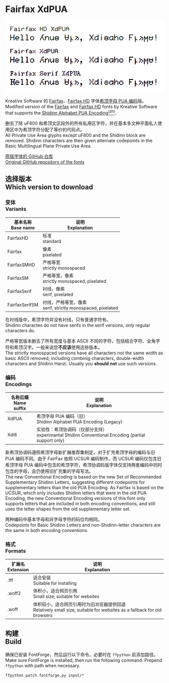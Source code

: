 # Fairfax XdPUA

<picture>
  <source media="(prefers-color-scheme: dark)" srcset="images/preview-dark.png">
  <img src="images/preview.png">
</picture>

Kreative Software 的 [Fairfax]、[Fairfax HD] 字体[希顶字母 PUA 编码][XdPUA]版。\
Modified version of the [Fairfax] and [Fairfax HD] fonts by Kreative Software that supports the [Shidinn Alphabet PUA Encoding<sup>(zh)</sup>][XdPUA].

删去了除 uF800 和希顶文区段外的所有私用区字符，并在基本多文种平面私人使用区中为希顶字符分配了等价的代码点。\
All Private Use Area glyphs except uF800 and the Shidinn block are removed. Shidinn characters are then given alternate codepoints in the Basic Multilingual Plane Private Use Area.

[原版字体的 GitHub 仓库\
Original GitHub repository of the fonts][open-relay]

[fairfax]: https://www.kreativekorp.com/software/fonts/fairfax/
[fairfax hd]: https://www.kreativekorp.com/software/fonts/fairfaxhd/
[XdPUA]: https://wiki.xdi8.top/wiki/希顶字母PUA编码
[open-relay]: https://github.com/kreativekorp/open-relay

## 选择版本<br>Which version to download

### 变体<br>Variants

<table>
<thead>
<tr>
<th scope='row'>基本名称<br>Base name</th>
<th scope='row'>说明<br>Explanation</th>
</tr>
</thead>
<tbody>
<tr>
<td>FairfaxHD</th>
<td>标准<br>standard</td>
</tr>
<tr>
<td>Fairfax</th>
<td>像素<br>pixelated</td>
</tr>
<tr>
<td>FairfaxSMHD</th>
<td>严格等宽<br>strictly monospaced</td>
</tr>
<tr>
<td>FairfaxSM</th>
<td>严格等宽，像素<br>strictly monospaced, pixelated</td>
</tr>
<tr>
<td>FairfaxSerif</th>
<td>衬线，像素<br>serif, pixelated</td>
</tr>
<tr>
<td>FairfaxSerifSM</th>
<td>衬线，严格等宽，像素<br>serif, strictly monospaced, pixelated</td>
</tr>
</tbody>
</table>

在衬线版中，希顶字符并没有衬线，只有普通字符有。\
Shidinn charactes do not have serifs in the serif versions, only regular characters do.

严格等宽版本删去了所有宽度与基本 ASCII 不同的字符，包括结合字符、全角字符和希顶汉字。一般来说您**不应该**使用这些版本。\
The strictly monospaced versions have all characters not the same width as basic ASCII removed, including combinig characters, double-width characters and Shidinn Hanzi. Usually you **should not** use such versions.

### 编码<br>Encodings

<table>
<thead>
<tr>
<th scope='row'>名称后缀<br>Name suffix</th>
<th scope='row'>说明<br>Explanation</th>
</tr>
</thead>
<tbody>
<tr>
<td>XdPUA</th>
<td>希顶字母 PUA 编码（旧）<br>Shidinn Alphabet PUA Encoding (Legacy)</td>
</tr>
<tr>
<td>Xdi8</th>
<td>实验性：希顶协调码（仅部分支持）<br>experimantal Shidinn Conventional Encoding (partial support only)</td>
</tr>
</tbody>
</table>

新希顶协调码遵照希顶字母新扩展推荐集制定，对于扩充希顶字母的编码与旧 PUA 编码不同。由于 FairFax 依照 UCSUR 编码制作，而 UCSUR 编码仅包含旧希顶字母 PUA 编码中包含的希顶字符，希顶协调码版字体仅支持两套编码中同时包含的字母，且仍使用旧扩充集的字母写法。\
The new Conventional Encoding is based on the new Set of Recommended Supplementary Shidinn Letters, suggesting different codepoints for supplementary letters than the old PUA Encoding. As Fairfax is based on the UCSUR, which only includes Shidinn letters that were in the old PUA Encoding, the new Conventional Encoding versions of this font only supports letters that are included in both encoding conventions, and still uses the letter shapes from the old supplementary letter set.

两种编码中基本字母和非字母字符的码位均相同。\
Codepoints for Basic Shidinn Letters and non-Shidinn-letter characters are the same in both encoding conventions.

### 格式<br>Formats

<table>
<thead>
<tr>
<th scope='row'>扩展名<br>Extension</th>
<th scope='row'>说明<br>Explanation</th>
</tr>
</thead>
<tbody>
<tr>
<td>.ttf</th>
<td>适合安装<br>Suitable for installing</td>
</tr>
<tr>
<td>.woff2</th>
<td>体积小，适合网页引用<br>Small size, suitable for websites</td>
</tr>
<tr>
<td>.woff</th>
<td>体积较小，适合网页引用时为旧浏览器提供回退<br>Relatively small size, suitable for websites as a fallback for old browsers</td>
</tr>
</tbody>
</table>

## 构建<br>Build

确保已安装 FontForge，然后运行以下命令。必要时在 `ffpython` 前添加路径。\
Make sure FontForge is installed, then run the following command. Prepend `ffpython` with path when necessary.

~~~shell
ffpython patch.fontforge.py input/*
~~~
